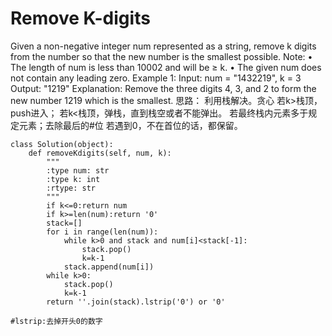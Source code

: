 # Remove K-digits
Given a non-negative integer num represented as a string, remove k digits from the number so that the new number is the smallest possible.
Note:
	• The length of num is less than 10002 and will be ≥ k.
	• The given num does not contain any leading zero.
Example 1:
Input: num = "1432219", k = 3Output: "1219"Explanation: Remove the three digits 4, 3, and 2 to form the new number 1219 which is the smallest.
思路：
利用栈解决。贪心
若k>栈顶，push进入；
若k<栈顶，弹栈，直到栈空或者不能弹出。
若最终栈内元素多于规定元素；去除最后的#位
若遇到0，不在首位的话，都保留。

```
class Solution(object):
    def removeKdigits(self, num, k):
        """
        :type num: str
        :type k: int
        :rtype: str
        """
        if k<=0:return num
        if k>=len(num):return '0'
        stack=[]
        for i in range(len(num)):
            while k>0 and stack and num[i]<stack[-1]:
                stack.pop()
                k=k-1
            stack.append(num[i])
        while k>0:
            stack.pop()
            k=k-1 
        return ''.join(stack).lstrip('0') or '0'

#lstrip:去掉开头0的数字
```